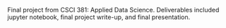 Final project from CSCI 381: Applied Data Science. Deliverables included jupyter notebook, final project write-up, and final presentation.
